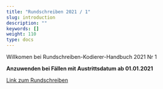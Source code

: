 ```yaml
---
title: "Rundschreiben 2021 / 1"
slug: introduction
description: ""
keywords: []
weight: 110
type: docs
---
```



Willkomen bei Rundschreiben-Kodierer-Handbuch 2021 Nr 1
  
**Anzuwenden bei Fällen mit Austrittsdatum ab 01.01.2021**
  
<a href="https://www.bfs.admin.ch/bfs/de/home/statistiken/gesundheit/nomenklaturen/medkk/instrumente-medizinische-kodierung.assetdetail.15044845.html"
   target="_blank"
   rel="noopener noreferrer">
    Link zum Rundschreiben
</a>



